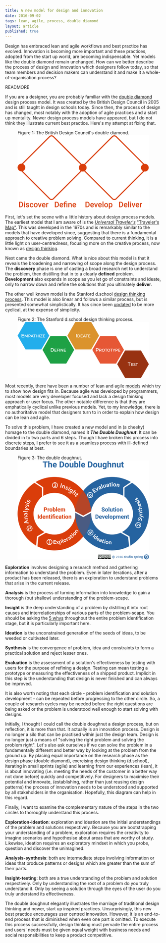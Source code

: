 ```yaml
---
title: A new model for design and innovation
date: 2016-09-02
tags: lean, agile, process, double diamond
layout: article
published: true
---
```


<aside>
  Design has embraced lean and agile workflows and best practice has evolved. Innovation is becoming more important and these practices, adopted from the start up world, are becoming indispensable. Yet models like the double diamond remain unchanged. How can we better describe the process of design and innovation which designers follow today, so that team members and decision makers can understand it and make it a whole-of-organisation process?
</aside>

READMORE

If you are a designer, you are probably familiar with the [double diamond](http://webarchive.nationalarchives.gov.uk/20080821115409/designcouncil.org.uk/en/about-design/managingdesign/the-study-of-the-design-process/) design process model. It was created by the British Design Council in 2005 and is still taught in design schools today. Since then, the process of design has changed, most notably with the adoption of agile practices and a start up mentality. Newer design process models have appeared, but I do not think they illustrate current best practice. Here's my attempt at fixing that.

<figure>
  <figcaption>Figure 1: The British Design Council's double diamond.</figcaption>
  <img src="/images/2016/double_diamond.min.svg">
</figure>

First, let's set the scene with a little history about design process models. The earliest model that I am aware of is the <a href="https://www.goodreads.com/book/show/592952.Universal_Traveler"><em>Universal Traveler's</em></a> ["Traveler's Map"](https://www.brainpickings.org/2011/11/11/the-universal-traveler-koberg-bagnall/). This was developed in the 1970s and is remarkably similar to the models that have developed since, suggesting that there is a fundamental approach to creative problem solving. Compared to current thinking, it is a little light on user-centredness, focusing more on the creative process, now known as [design thinking](https://en.wikipedia.org/wiki/Design_thinking#cite_note-21).

Next came the double diamond. What is nice about this model is that it reveals the broadening and narrowing of scope along the design process. The **discovery** phase is one of casting a broad research net to understand the problem, then distilling that in to a clearly **defined** problem. **Development** also expands in scope as you let go of constraints and ideate, only to narrow down and refine the solutions that you ultimately **deliver**.

The other well known model is the Stanford d.school [design thinking process](http://dschool.stanford.edu/redesigningtheater/the-design-thinking-process/). This model is also linear and follows a similar process, but is presented somewhat simplistically. It has since been [updated](https://dschool.stanford.edu/groups/k12/wiki/17cff/Steps_in_a_Design_Thinking_Process.html) to be more cyclical, at the expense of simplicity.

<figure>
  <figcaption>Figure 2: The Stanford d.school design thinking process.</figcaption>
  <img src="/images/2016/dschool_process.min.svg">
</figure>

Most recently, there have been a number of lean and agile [models](http://lithespeed.com/lean-ux-dont-part-1-3-2/) which try to show how design fits in. Because agile was developed by programmers, most models are very developer focused and lack a design thinking approach or user focus. The other notable difference is that they are emphatically cyclical unlike previous models. Yet, to my knowledge, there is no authoritative model that designers turn to in order to explain how design can be lean and agile.
 
To solve this problem, I have created a new model and in (a cheeky) homage to the double diamond, named it <strong><em>The Double Doughnut</em></strong>. It can be divided in to two parts and 6 steps. Though I have broken this process into discrete steps, I prefer to see it as a seamless process with ill-defined boundaries at best.

<figure>
  <figcaption>Figure 3: The double doughnut.</figcaption>
  <img id="double-doughnut" src="/images/2016/double_doughnut.min.svg">
</figure>

**Exploration** involves designing a research method and gathering information to understand the problem. Even in later iterations, after a product has been released, there is an exploration to understand problems that arise in the current release.

**Analysis** is the process of turning information into knowledge to gain a thorough (but shallow) understanding of the problem-scape.

**Insight** is the deep understanding of a problem by distilling it into root causes and interrelationships of various parts of the problem-scape. You should be asking the [5 whys](https://en.wikipedia.org/wiki/5_Whys) throughout the entire problem identification stage, but it is particularly important here.

**Ideation** is the unconstrained generation of the seeds of ideas, to be weeded or cultivated later.

**Synthesis** is the convergence of problem, idea and constraints to form a practical solution and reject lesser ones.

**Evaluation** is the assessment of a solution's effectiveness by testing with users for the purpose of refining a design. Testing can mean testing a prototype or measuring the effectiveness of a shipped product. Implicit in this step is the understanding that design is never finished and can always be improved.

It is also worth noting that each circle - problem identification and solution development - can be repeated before progressing to the other circle. So, a couple of research cycles may be needed before the right questions are being asked or the problem is understood well enough to start solving with designs.

Initially, I thought I could call the double doughnut a design process, but on reflection, it is more than that. It actually is an innovation process. Design is no longer a silo that can be practised within just the design team. Design is no longer just a means of "solving the right problem and solving the problem right". Let's also ask ourselves if we can solve the problem in a fundamentally different and better way by looking at the problem from the ground up. By placing equal importance on the research phase as the design phase (double diamond), exercising design thinking (d.school), iterating in small sprints (agile) and learning from our experiences (lean), it is about innovating (i.e. meeting the needs of the customer in a better way not done before) quickly and competitively. For designers to maximise their potential and innovate, (establishing, rather than just reusing design patterns) the process of innovation needs to be understood and supported by all stakeholders in the organisation. Hopefully, this diagram can help in this regard.

Finally, I want to examine the complementary nature of the steps in the two circles to thoroughly understand this process.

**Exploration-ideation**: exploration and ideation are the initial understandings of the problem and solutions respectively. Because you are bootstrapping your understanding of a problem, exploration requires the creativity to imagine scenarios and hypothesise about areas that are worthy of study. Likewise, ideation requires an exploratory mindset in which you probe, question and discover the unimagined.

**Analysis-synthesis**: both are intermediate steps involving information or ideas that produce patterns or designs which are greater than the sum of their parts.

**Insight-testing**: both are a true understanding of the problem and solution respectively. Only by understanding the root of a problem do you truly understand it. Only by seeing a solution through the eyes of the user do you truly understand its effectiveness.

The double doughnut elegantly illustrates the marriage of traditional design thinking and newer, start up inspired practices. Unsurprisingly, this new best practice encourages user centred innovation. However, it is an end-to-end process that is diminished when even one part is omitted. To execute this process successfully, design thinking must pervade the entire process and users' needs must be given equal weight with business needs and social responsibilities to keep a product competitive.
